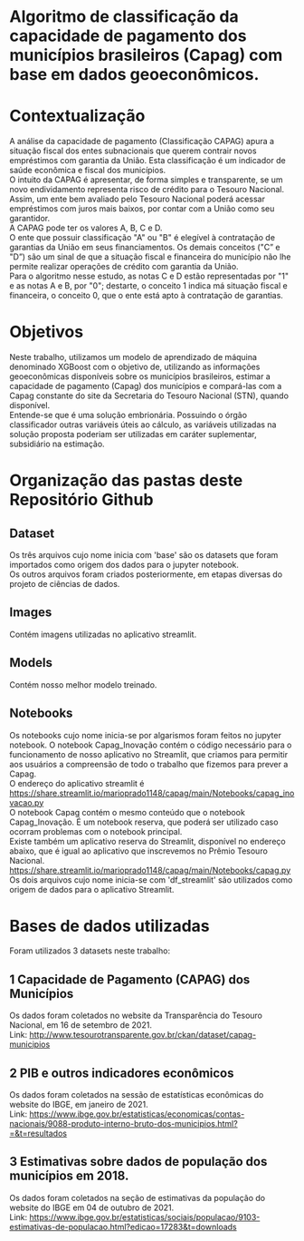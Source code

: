 # Algoritmo de classificação da capacidade de pagamento dos municípios brasileiros (Capag) com base em dados geoeconômicos.

# Contextualização
A análise da capacidade de pagamento (Classificação CAPAG) apura a situação fiscal dos entes subnacionais que querem contrair novos empréstimos com garantia da União. Esta classificação é um indicador de saúde econômica e fiscal dos municípios.  
O intuito da CAPAG é apresentar, de forma simples e transparente, se um novo endividamento representa risco de crédito para o Tesouro Nacional. Assim, um ente bem avaliado pelo Tesouro Nacional poderá acessar empréstimos com juros mais baixos, por contar com a União como seu garantidor.  
A CAPAG pode ter os valores A, B, C e D.  
O ente que possuir classificação "A" ou "B" é elegível à contratação de garantias da União em seus financiamentos. Os demais conceitos ("C” e "D”) são um sinal de que a situação fiscal e financeira do município não lhe permite realizar operações de crédito com garantia da União.  
Para o algoritmo nesse estudo, as notas C e D estão representadas por "1" e as notas A e B, por "0"; destarte, o conceito 1 indica má situação fiscal e financeira, o conceito 0, que o ente está apto à contratação de garantias.  

# Objetivos
Neste trabalho, utilizamos um modelo de aprendizado de máquina denominado XGBoost com o objetivo de, utilizando as informações geoeconômicas disponíveis sobre os municípios brasileiros, estimar a capacidade de pagamento (Capag) dos municípios e compará-las com a Capag constante do site da Secretaria do Tesouro Nacional (STN), quando disponível.  
Entende-se que é uma solução embrionária. Possuindo o órgão classificador outras variáveis úteis ao cálculo, as variáveis utilizadas na solução proposta poderiam ser utilizadas em caráter suplementar, subsidiário na estimação.

# Organização das pastas deste Repositório Github
## Dataset
Os três arquivos cujo nome inicia com 'base' são os datasets que foram importados como origem dos dados para o jupyter notebook.  
Os outros arquivos foram criados posteriormente, em etapas diversas do projeto de ciências de dados.

## Images
Contém imagens utilizadas no aplicativo streamlit.

## Models
Contém nosso melhor modelo treinado.

## Notebooks
Os notebooks cujo nome inicia-se por algarismos foram feitos no jupyter notebook.
O notebook Capag_Inovação contém o código necessário para o funcionamento de nosso aplicativo no Streamlit, que criamos para permitir aos usuários a compreensão de todo o trabalho que fizemos para prever a Capag.  
O endereço do aplicativo streamlit é https://share.streamlit.io/marioprado1148/capag/main/Notebooks/capag_inovacao.py  
O notebook Capag contém o mesmo conteúdo que o notebook Capag_Inovação. É um notebook reserva, que poderá ser utilizado caso ocorram problemas com o notebook principal.  
Existe também um aplicativo reserva do Streamlit, disponível no endereço abaixo, que é igual ao aplicativo que inscrevemos no Prêmio Tesouro Nacional.  
https://share.streamlit.io/marioprado1148/capag/main/Notebooks/capag.py  
Os dois arquivos cujo nome inicia-se com 'df_streamlit' são utilizados como origem de dados para o aplicativo Streamlit.

# Bases de dados utilizadas
Foram utilizados 3 datasets neste trabalho:

## 1 Capacidade de Pagamento (CAPAG) dos Municípios
Os dados foram coletados no website da Transparência do Tesouro Nacional, em 16 de setembro de 2021.  
Link: http://www.tesourotransparente.gov.br/ckan/dataset/capag-municipios

## 2 PIB e outros indicadores econômicos
Os dados foram coletados na sessão de estatísticas econômicas do website do IBGE, em janeiro de 2021.  
Link: https://www.ibge.gov.br/estatisticas/economicas/contas-nacionais/9088-produto-interno-bruto-dos-municipios.html?=&t=resultados

## 3 Estimativas sobre dados de população dos municípios em 2018.
Os dados foram coletados na seção de estimativas da população do website do IBGE em 04 de outubro de 2021.  
Link: https://www.ibge.gov.br/estatisticas/sociais/populacao/9103-estimativas-de-populacao.html?edicao=17283&t=downloads
